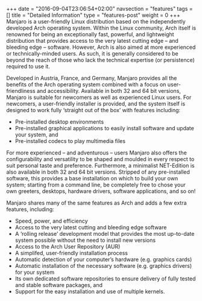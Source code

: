 +++
date = "2016-09-04T23:06:54+02:00"
navsection = "features"
tags = []
title = "Detailed Information"
type = "features-post"
weight = 0
+++
Manjaro is a user-friendly Linux distribution based on the independently developed Arch operating system. Within the Linux community, Arch itself is renowned for being an exceptionally fast, powerful, and lightweight distribution that provides access to the very latest cutting edge – and bleeding edge – software. However, Arch is also aimed at more experienced or technically-minded users. As such, it is generally considered to be beyond the reach of those who lack the technical expertise (or persistence) required to use it.

Developed in Austria, France, and Germany, Manjaro provides all the benefits of the Arch operating system combined with a focus on user-friendliness and accessibility. Available in both 32 and 64 bit versions, Manjaro is suitable for newcomers as well as experienced Linux users. For newcomers, a user-friendly installer is provided, and the system itself is designed to work fully ‘straight out of the box’ with features including:


* Pre-installed desktop environments
* Pre-installed graphical applications to easily install software and update your system, and
* Pre-installed codecs to play multimedia files

For more experienced – and adventurous – users Manjaro also offers the configurability and versatility to be shaped and moulded in every respect to suit personal taste and preference. Furthermore, a minimalist NET-Edition is also available in both 32 and 64 bit versions. Stripped of any pre-installed software, this provides a base installation on which to build your own system; starting from a command line, be completely free to chose your own greeters, desktops, hardware drivers, software applications, and so on!

Manjaro shares many of the same features as Arch and adds a few extra features, including:

* Speed, power, and efficiency
* Access to the very latest cutting and bleeding edge software
* A ‘rolling release’ development model that provides the most up-to-date system possible without the need to install new versions
* Access to the Arch User Repository (AUR)
* A simplifed, user-friendly installation process
* Automatic detection of your computer’s hardware (e.g. graphics cards)
* Automatic installation of the necessary software (e.g. graphics drivers) for your system
* Its own dedicated software repositories to ensure delivery of fully tested and stable software packages, and
* Support for the easy installation and use of multiple kernels.
